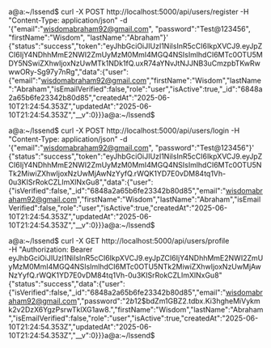 a@a:~/lssend$ curl -X POST http://localhost:5000/api/users/register -H "Content-Type: application/json" -d '{"email":"wisdomabraham92@gmail.com", "password":"Test@123456", "firstName":"Wisdom", "lastName":"Abraham"}'
{"status":"success","token":"eyJhbGciOiJIUzI1NiIsInR5cCI6IkpXVCJ9.eyJpZCI6IjY4NDhhMmE2NWI2ZmUyMzM0MmI4MGQ4NSIsImlhdCI6MTc0OTU5MDY5NSwiZXhwIjoxNzUwMTk1NDk1fQ.uxR74aYNvJtNJJNB3uCmzpbTKwRwwwORy-Sg97y7nRg","data":{"user":{"email":"wisdomabraham92@gmail.com","firstName":"Wisdom","lastName":"Abraham","isEmailVerified":false,"role":"user","isActive":true,"_id":"6848a2a65b6fe23342b80d85","createdAt":"2025-06-10T21:24:54.353Z","updatedAt":"2025-06-10T21:24:54.353Z","__v":0}}}a@a:~/lssend$ 



a@a:~/lssend$ curl -X POST http://localhost:5000/api/users/login -H "Content-Type: application/json" -d '{"email":"wisdomabraham92@gmail.com", "password":"Test@123456"}'
{"status":"success","token":"eyJhbGciOiJIUzI1NiIsInR5cCI6IkpXVCJ9.eyJpZCI6IjY4NDhhMmE2NWI2ZmUyMzM0MmI4MGQ4NSIsImlhdCI6MTc0OTU5NTk2MiwiZXhwIjoxNzUwMjAwNzYyfQ.rWQK1YD7E0vDM84tq1Vh-0u3KISrRokCZLImXlNxGu8","data":{"user":{"isVerified":false,"_id":"6848a2a65b6fe23342b80d85","email":"wisdomabraham92@gmail.com","firstName":"Wisdom","lastName":"Abraham","isEmailVerified":false,"role":"user","isActive":true,"createdAt":"2025-06-10T21:24:54.353Z","updatedAt":"2025-06-10T21:24:54.353Z","__v":0}}}a@a:~/lssend$ 




a@a:~/lssend$ curl -X GET http://localhost:5000/api/users/profile \
-H "Authorization: Bearer eyJhbGciOiJIUzI1NiIsInR5cCI6IkpXVCJ9.eyJpZCI6IjY4NDhhMmE2NWI2ZmUyMzM0MmI4MGQ4NSIsImlhdCI6MTc0OTU5NTk2MiwiZXhwIjoxNzUwMjAwNzYyfQ.rWQK1YD7E0vDM84tq1Vh-0u3KISrRokCZLImXlNxGu8"
{"status":"success","data":{"user":{"isVerified":false,"_id":"6848a2a65b6fe23342b80d85","email":"wisdomabraham92@gmail.com","password":"$2b$12$bdZm1GBZ2.tdbx.Ki3hgheMiVykmk2v2DzX6YgzPsrwTklXG1aw8.","firstName":"Wisdom","lastName":"Abraham","isEmailVerified":false,"role":"user","isActive":true,"createdAt":"2025-06-10T21:24:54.353Z","updatedAt":"2025-06-10T21:24:54.353Z","__v":0}}}a@a:~/lssend$ 